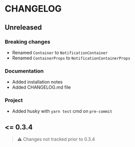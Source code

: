 # CHANGELOG

## Unreleased

### Breaking changes

- Renamed `Container` to `NotificationContainer`
- Renamed `ContainerProps` to `NotificationContainerProps`

### Documentation

- Added installation notes
- Added CHANGELOG.md file

### Project

- Added husky with `yarn test` cmd on `pre-commit`

## <= 0.3.4

> ⚠️ Changes not tracked prior to 0.3.4
